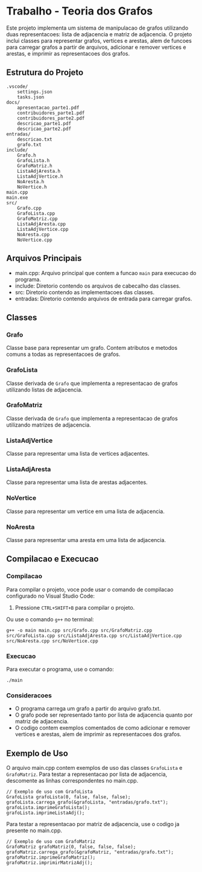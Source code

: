 # Trabalho - Teoria dos Grafos

Este projeto implementa um sistema de manipulacao de grafos utilizando duas representacoes: lista de adjacencia e matriz de adjacencia. O projeto inclui classes para representar grafos, vertices e arestas, alem de funcoes para carregar grafos a partir de arquivos, adicionar e remover vertices e arestas, e imprimir as representacoes dos grafos.

## Estrutura do Projeto

```
.vscode/
	settings.json
	tasks.json
docs/
	apresentacao_parte1.pdf
	contribuidores_parte1.pdf
	contribuidores_parte2.pdf
	descricao_parte1.pdf
	descricao_parte2.pdf
entradas/
	descricao.txt
	grafo.txt
include/
	Grafo.h
	GrafoLista.h
	GrafoMatriz.h
	ListaAdjAresta.h
	ListaAdjVertice.h
	NoAresta.h
	NoVertice.h
main.cpp
main.exe
src/
	Grafo.cpp
	GrafoLista.cpp
	GrafoMatriz.cpp
	ListaAdjAresta.cpp
	ListaAdjVertice.cpp
	NoAresta.cpp
	NoVertice.cpp
```

## Arquivos Principais

- main.cpp: Arquivo principal que contem a funcao `main` para execucao do programa.
- include: Diretorio contendo os arquivos de cabecalho das classes.
- src: Diretorio contendo as implementacoes das classes.
- entradas: Diretorio contendo arquivos de entrada para carregar grafos.

## Classes

### Grafo

Classe base para representar um grafo. Contem atributos e metodos comuns a todas as representacoes de grafos.

### GrafoLista

Classe derivada de `Grafo` que implementa a representacao de grafos utilizando listas de adjacencia.

### GrafoMatriz

Classe derivada de `Grafo` que implementa a representacao de grafos utilizando matrizes de adjacencia.

### ListaAdjVertice

Classe para representar uma lista de vertices adjacentes.

### ListaAdjAresta

Classe para representar uma lista de arestas adjacentes.

### NoVertice

Classe para representar um vertice em uma lista de adjacencia.

### NoAresta

Classe para representar uma aresta em uma lista de adjacencia.

## Compilacao e Execucao

### Compilacao

Para compilar o projeto, voce pode usar o comando de compilacao configurado no Visual Studio Code:

1. Pressione `CTRL+SHIFT+B` para compilar o projeto.

Ou use o comando `g++` no terminal:

```
g++ -o main main.cpp src/Grafo.cpp src/GrafoMatriz.cpp src/GrafoLista.cpp src/ListaAdjAresta.cpp src/ListaAdjVertice.cpp src/NoAresta.cpp src/NoVertice.cpp
```

### Execucao

Para executar o programa, use o comando:

```
./main
```

### Consideracoes

- O programa carrega um grafo a partir do arquivo grafo.txt.
- O grafo pode ser representado tanto por lista de adjacencia quanto por matriz de adjacencia.
- O codigo contem exemplos comentados de como adicionar e remover vertices e arestas, alem de imprimir as representacoes dos grafos.

## Exemplo de Uso

O arquivo main.cpp contem exemplos de uso das classes `GrafoLista` e `GrafoMatriz`. Para testar a representacao por lista de adjacencia, descomente as linhas correspondentes no main.cpp.

```
// Exemplo de uso com GrafoLista
GrafoLista grafoLista(0, false, false, false);
grafoLista.carrega_grafo(&grafoLista, "entradas/grafo.txt");
grafoLista.imprimeGrafoLista();
grafoLista.imprimeListaAdj();
```

Para testar a representacao por matriz de adjacencia, use o codigo ja presente no main.cpp.

```
// Exemplo de uso com GrafoMatriz
GrafoMatriz grafoMatriz(0, false, false, false);
grafoMatriz.carrega_grafo(&grafoMatriz, "entradas/grafo.txt");
grafoMatriz.imprimeGrafoMatriz();
grafoMatriz.imprimirMatrizAdj();
```
